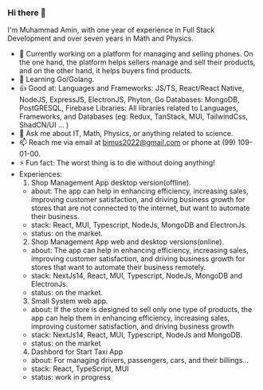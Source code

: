 ### Hi there 👋

I'm Muhammad Amin, with one year of experience in Full Stack Development and over seven years in Math and Physics.

- 🔭 Currently working on a platform for managing and selling phones.
  On the one hand, the platform helps sellers manage and sell their products, and on the other hand, it helps buyers find products.
- 🌱 Learning Go/Golang.
- 👍 Good at:
  Languages and Frameworks: JS/TS, React/React Native, NodeJS, ExpressJS, ElectronJS, Phyton, Go
  Databases: MongoDB, PostGRESQL, Firebase
  Libraries: All libraries related to Languages, Frameworks, and Databases (eg: Redux, TanStack, MUI, TailwindCss, ShadCN/UI ...  )
- 💬 Ask me about IT, Math, Physics, or anything related to science.
- 📫 Reach me via email at bimus2022@gmail.com or phone at (99) 109-01-00.
- ⚡ Fun fact: The worst thing is to die without doing anything!
- Experiences:
  1. Shop Management App desktop version(offline).
    * about: The app can help in enhancing efficiency, increasing sales, improving customer satisfaction, and driving business growth for stores that are not connected to the internet, but want to automate their business.
    * stack: React, MUI, Typescript, NodeJs, MongoDB and ElectronJs.
    * status: on the market.
  2. Shop Management App web and desktop versions(online).
    * about: The app can help in enhancing efficiency, increasing sales, improving customer satisfaction, and driving business growth for stores that want to automate their business remotely.
    * stack: NextJs14, React, MUI, Typescript, NodeJs, MongoDB and ElectronJs.
    * status: on the market.
  3. Small System web app.
    * about: If the store is designed to sell only one type of products, the app can help them in enhancing efficiency, increasing sales, improving customer satisfaction, and driving business growth
    * stack: NextJs14, React, MUI, Typescript, NodeJs and MongoDB.
    * status: on the market
  4. Dashbord for Start Taxi App
    * about: For managing drivers, passengers, cars, and their billings...
    * stack: React, TypeScript, MUI
    * status: work in progress
